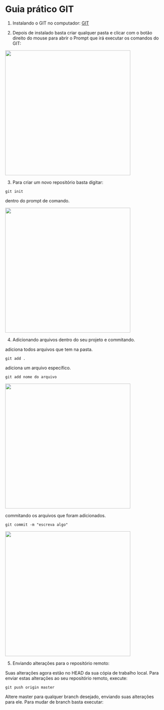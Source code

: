 # Guia prático GIT

1. Instalando o GIT no computador:
[GIT](https://gitforwindows.org)

2. Depois de instalado basta criar qualquer pasta e clicar com o botão direito do mouse para abrir o Prompt que irá executar
os comandos do GIT:

<img src="https://user-images.githubusercontent.com/54813775/70244725-bf740e80-1753-11ea-86a5-7ec0ff5c43da.png"
height="400" width="400">

3. Para criar um novo repositório basta digitar:
```
git init
```
dentro do prompt de comando.

<img src="https://user-images.githubusercontent.com/54813775/70246078-e5021780-1755-11ea-8d91-9a4d56b083e2.png"
height="400" width="400">

4. Adicionando arquivos dentro do seu projeto e commitando.

adiciona todos arquivos que tem na pasta.
```
git add .
```
adiciona um arquivo específico. 
```
git add nome do arquivo
```

<img src="https://user-images.githubusercontent.com/54813775/70449644-14c85c80-1a81-11ea-8884-86da2f752df0.png"
height="400" width="400">

commitando os arquivos que foram adicionados.
```
git commit -m "escreva algo"
```

<img src="https://user-images.githubusercontent.com/54813775/70450009-bcde2580-1a81-11ea-9651-9aa1e7a15bce.png"
height="400" width="400">

5. Enviando alterações para o repositório remoto:

Suas alterações agora estão no HEAD da sua cópia de trabalho local. Para enviar estas alterações ao seu repositório remoto, execute:
```
git push origin master
```
Altere master para qualquer branch desejado, enviando suas alterações para ele. Para mudar de branch basta executar:
```











